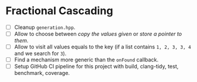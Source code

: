 # Fractional Cascading

- [ ] Cleanup `generation.hpp`.
- [ ] Allow to choose between *copy the values given* or *store a pointer to them*.
- [ ] Allow to visit all values equals to the key (if a list contains `1, 2, 3, 3, 4` and we search for `3`).
- [ ] Find a mechanism more generic than the `onFound` callback.
- [ ] Setup GitHub CI pipeline for this project with build, clang-tidy, test, benchmark, coverage.
